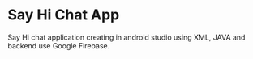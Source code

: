 # Say Hi Chat App
Say Hi chat application creating in android studio using XML, JAVA and backend use Google Firebase.